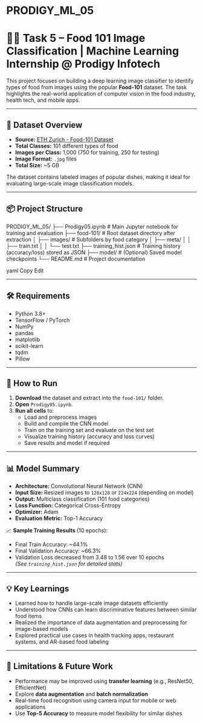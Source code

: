# PRODIGY_ML_05
# 🍕🥗 Task 5 – Food 101 Image Classification | Machine Learning Internship @ Prodigy Infotech

This project focuses on building a deep learning image classifier to identify types of food from images using the popular **Food-101** dataset. The task highlights the real-world application of computer vision in the food industry, health tech, and mobile apps.

---

## 📁 Dataset Overview

- **Source:** [ETH Zurich - Food-101 Dataset](https://www.vision.ee.ethz.ch/datasets_extra/food-101/)
- **Total Classes:** 101 different types of food
- **Images per Class:** 1,000 (750 for training, 250 for testing)
- **Image Format:** `.jpg` files
- **Total Size:** ~5 GB

The dataset contains labeled images of popular dishes, making it ideal for evaluating large-scale image classification models.

---

## 📦 Project Structure

PRODIGY_ML_05/
├── Prodigy05.ipynb # Main Jupyter notebook for training and evaluation
├── food-101/ # Root dataset directory after extraction
│ ├── images/ # Subfolders by food category
│ ├── meta/
│ │ ├── train.txt
│ │ └── test.txt
├── training_hist.json # Training history (accuracy/loss) stored as JSON
├── model/ # (Optional) Saved model checkpoints
└── README.md # Project documentation

yaml
Copy
Edit

---

## 🛠️ Requirements

- Python 3.8+
- TensorFlow / PyTorch
- NumPy
- pandas
- matplotlib
- scikit-learn
- tqdm
- Pillow

---

## 🚀 How to Run

1. **Download** the dataset and extract into the `food-101/` folder.
2. **Open** `Prodigy05.ipynb`.
3. **Run all cells** to:
   - Load and preprocess images
   - Build and compile the CNN model
   - Train on the training set and evaluate on the test set
   - Visualize training history (accuracy and loss curves)
   - Save results and model if required

---

## 📊 Model Summary

- **Architecture:** Convolutional Neural Network (CNN)
- **Input Size:** Resized images to `128x128` or `224x224` (depending on model)
- **Output:** Multiclass classification (101 food categories)
- **Loss Function:** Categorical Cross-Entropy
- **Optimizer:** Adam
- **Evaluation Metric:** Top-1 Accuracy

📈 **Sample Training Results** (10 epochs):  
- Final Train Accuracy: ~44.1%  
- Final Validation Accuracy: ~66.3%  
- Validation Loss decreased from 3.48 to 1.56 over 10 epochs  
*(See `training_hist.json` for detailed stats)*

---

## 💡 Key Learnings

- Learned how to handle large-scale image datasets efficiently
- Understood how CNNs can learn discriminative features between similar food items
- Realized the importance of data augmentation and preprocessing for image-based models
- Explored practical use cases in health tracking apps, restaurant systems, and AR-based food labeling

---

## 🔬 Limitations & Future Work

- Performance may be improved using **transfer learning** (e.g., ResNet50, EfficientNet)
- Explore **data augmentation** and **batch normalization**
- Real-time food recognition using camera input for mobile or web applications
- Use **Top-5 Accuracy** to measure model flexibility for similar dishes
